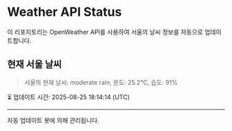 
# Weather API Status

이 리포지토리는 OpenWeather API를 사용하여 서울의 날씨 정보를 자동으로 업데이트합니다.

## 현재 서울 날씨
> 서울의 현재 날씨: moderate rain, 온도: 25.2°C, 습도: 91%

⏳ 업데이트 시간: 2025-08-25 18:14:14 (UTC)

---
자동 업데이트 봇에 의해 관리됩니다.
